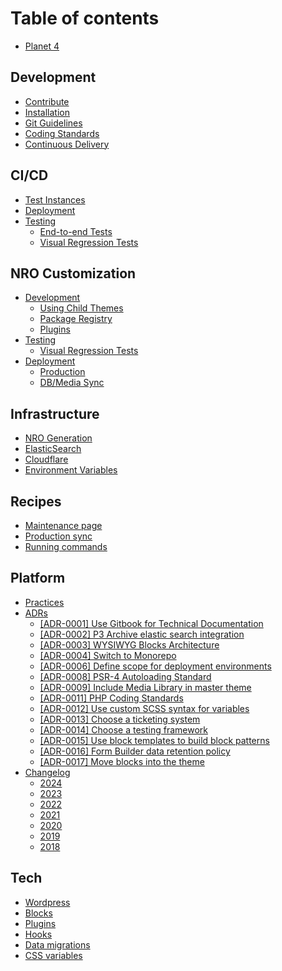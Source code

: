 # Table of contents

* [Planet 4](README.md)

## Development

* [Contribute](development/contribute.md)
* [Installation](development/installation.md)
* [Git Guidelines](development/git-guidelines.md)
* [Coding Standards](development/coding-standards.md)
* [Continuous Delivery](development/cd.md)

## CI/CD

* [Test Instances](ci-cd/test-environments.md)
* [Deployment](ci-cd/deployment.md)
* [Testing](ci-cd/testing/README.md)
  * [End-to-end Tests](ci-cd/testing/end-to-end.md)
  * [Visual Regression Tests](ci-cd/testing/visual-regression-tests.md)

## NRO Customization

* [Development](nro-customization/development/README.md)
  * [Using Child Themes](nro-customization/development/using-child-themes.md)
  * [Package Registry](nro-customization/development/package-registry.md)
  * [Plugins](nro-customization/development/plugins.md)
* [Testing](nro-customization/testing/README.md)
  * [Visual Regression Tests](nro-customization/testing/visual-regression-tests.md)
* [Deployment](nro-customization/deployment/README.md)
  * [Production](nro-customization/deployment/production.md)
  * [DB/Media Sync](nro-customization/deployment/db-media-sync.md)

## Infrastructure

* [NRO Generation](infrastructure/nro-generation.md)
* [ElasticSearch](infrastructure/elasticsearch.md)
* [Cloudflare](infrastructure/cloudflare.md)
* [Environment Variables](infrastructure/environment-variables.md)

## Recipes

* [Maintenance page](recipes/maintenance-page.md)
* [Production sync](recipes/production-sync.md)
* [Running commands](recipes/running-commands.md)

## Platform

* [Practices](platform/practices.md)
* [ADRs](platform/adrs/README.md)
  * [\[ADR-0001\] Use Gitbook for Technical Documentation](platform/adrs/adr-0001-use-gitbook-for-technical-documentation.md)
  * [\[ADR-0002\] P3 Archive elastic search integration](platform/adrs/adr-0002-p3-archive-elastic-search-integration.md)
  * [\[ADR-0003\] WYSIWYG Blocks Architecture](platform/adrs/adr-0003-wysiwyg-blocks-architecture.md)
  * [\[ADR-0004\] Switch to Monorepo](platform/adrs/adr-0004-switch-to-monorepo.md)
  * [\[ADR-0006\] Define scope for deployment environments](platform/adrs/adr-0006-define-scope-for-deployment-environments.md)
  * [\[ADR-0008\] PSR-4 Autoloading Standard](platform/adrs/adr-0008-psr-4-autoloading-standard.md)
  * [\[ADR-0009\] Include Media Library in master theme](platform/adrs/adr-0009-include-media-library-in-master-theme.md)
  * [\[ADR-0011\] PHP Coding Standards](platform/adrs/adr-0011-php-coding-standards.md)
  * [\[ADR-0012\] Use custom SCSS syntax for variables](platform/adrs/adr-0012-use-custom-scss-syntax-for-variables.md)
  * [\[ADR-0013\] Choose a ticketing system](platform/adrs/adr-0013-choose-a-ticketing-system.md)
  * [\[ADR-0014\] Choose a testing framework](platform/adrs/adr-0014-choose-a-testing-framework.md)
  * [\[ADR-0015\] Use block templates to build block patterns](platform/adrs/adr-0015-use-block-templates-to-build-block-patterns.md)
  * [\[ADR-0016\] Form Builder data retention policy](platform/adrs/adr-0016-form-builder-data-retention-policy.md)
  * [\[ADR-0017\] Move blocks into the theme](platform/adrs/adr-0017-move-blocks-into-the-theme.md)
* [Changelog](platform/changelog/README.md)
  * [2024](platform/changelog/2024.md)
  * [2023](platform/changelog/changelog-2023.md)
  * [2022](platform/changelog/changelog-2022.md)
  * [2021](platform/changelog/changelog-2021.md)
  * [2020](platform/changelog/changelog-2020.md)
  * [2019](platform/changelog/changelog-2019.md)
  * [2018](platform/changelog/changelog-2018.md)

## Tech

* [Wordpress](tech/wordpress.md)
* [Blocks](tech/blocks.md)
* [Plugins](tech/plugins.md)
* [Hooks](tech/hooks.md)
* [Data migrations](tech/data-migrations.md)
* [CSS variables](tech/css-variables.md)
